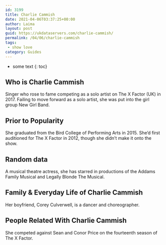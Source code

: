```yaml
---
id: 3199
title: Charlie Cammish
date: 2021-04-06T03:37:25+00:00
author: Laima
layout: post
guid: https://ukdataservers.com/charlie-cammish/
permalink: /04/06/charlie-cammish
tags:
 - show love
category: Guides
---
```


* some text
{: toc}


## Who is Charlie Cammish
                  
                  
                  
Singer who rose to fame competing as a solo artist on The X Factor (UK) in 2017. Failing to move forward as a solo artist, she was put into the girl group New Girl Band. 
                  
              
            
              
            
                
                
                
## Prior to Popularity
                  
                  
                  
She graduated from the Bird College of Performing Arts in 2015. She&#8217;d first auditioned for The X Factor in 2012, though she didn&#8217;t make it onto the show. 
                  
              
            
              
            
                
                
                
## Random data
                  
                  
                  
A musical theatre actress, she has starred in productions of the Addams Family Musical and Legally Blonde The Musical. 
                  
              
            
              
            
                
                
                
## Family & Everyday Life of Charlie Cammish
                  
                  
                  
Her boyfriend, Corey Culverwell, is a dancer and choreographer. 
                  
              
            
              
            
                
                
                
## People Related With Charlie Cammish
                  
                  
                  
She competed against Sean and Conor Price on the fourteenth season of The X Factor. 
                  
              
            
              
            
                
              
            
              
              
            
            
              
            
          
          
          